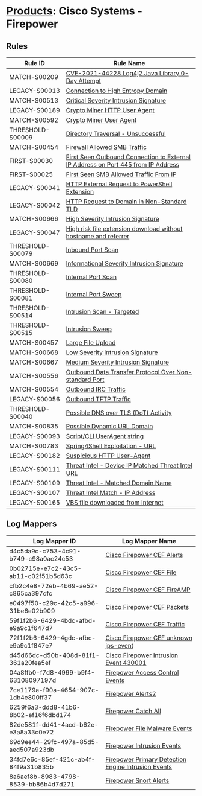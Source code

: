 # [Products](README.md): Cisco Systems - Firepower

## Rules

|Rule ID|Rule Name|
|----|----|
|MATCH-S00209|[CVE-2021-44228 Log4j2 Java Library 0-Day Attempt](../rules/MATCH-S00209.md)|
|LEGACY-S00013|[Connection to High Entropy Domain](../rules/LEGACY-S00013.md)|
|MATCH-S00513|[Critical Severity Intrusion Signature](../rules/MATCH-S00513.md)|
|LEGACY-S00189|[Crypto Miner HTTP User Agent](../rules/LEGACY-S00189.md)|
|MATCH-S00592|[Crypto Miner User Agent](../rules/MATCH-S00592.md)|
|THRESHOLD-S00009|[Directory Traversal - Unsuccessful](../rules/THRESHOLD-S00009.md)|
|MATCH-S00454|[Firewall Allowed SMB Traffic](../rules/MATCH-S00454.md)|
|FIRST-S00030|[First Seen Outbound Connection to External IP Address on Port 445 from IP Address](../rules/FIRST-S00030.md)|
|FIRST-S00025|[First Seen SMB Allowed Traffic From IP](../rules/FIRST-S00025.md)|
|LEGACY-S00041|[HTTP External Request to PowerShell Extension](../rules/LEGACY-S00041.md)|
|LEGACY-S00042|[HTTP Request to Domain in Non-Standard TLD](../rules/LEGACY-S00042.md)|
|MATCH-S00666|[High Severity Intrusion Signature](../rules/MATCH-S00666.md)|
|LEGACY-S00047|[High risk file extension download without hostname and referrer](../rules/LEGACY-S00047.md)|
|THRESHOLD-S00079|[Inbound Port Scan](../rules/THRESHOLD-S00079.md)|
|MATCH-S00669|[Informational Severity Intrusion Signature](../rules/MATCH-S00669.md)|
|THRESHOLD-S00080|[Internal Port Scan](../rules/THRESHOLD-S00080.md)|
|THRESHOLD-S00081|[Internal Port Sweep](../rules/THRESHOLD-S00081.md)|
|THRESHOLD-S00514|[Intrusion Scan - Targeted](../rules/THRESHOLD-S00514.md)|
|THRESHOLD-S00515|[Intrusion Sweep](../rules/THRESHOLD-S00515.md)|
|MATCH-S00457|[Large File Upload](../rules/MATCH-S00457.md)|
|MATCH-S00668|[Low Severity Intrusion Signature](../rules/MATCH-S00668.md)|
|MATCH-S00667|[Medium Severity Intrusion Signature](../rules/MATCH-S00667.md)|
|MATCH-S00556|[Outbound Data Transfer Protocol Over Non-standard Port](../rules/MATCH-S00556.md)|
|MATCH-S00554|[Outbound IRC Traffic](../rules/MATCH-S00554.md)|
|LEGACY-S00056|[Outbound TFTP Traffic](../rules/LEGACY-S00056.md)|
|THRESHOLD-S00040|[Possible DNS over TLS (DoT) Activity](../rules/THRESHOLD-S00040.md)|
|MATCH-S00835|[Possible Dynamic URL Domain](../rules/MATCH-S00835.md)|
|LEGACY-S00093|[Script/CLI UserAgent string](../rules/LEGACY-S00093.md)|
|MATCH-S00783|[Spring4Shell Exploitation - URL](../rules/MATCH-S00783.md)|
|LEGACY-S00182|[Suspicious HTTP User-Agent](../rules/LEGACY-S00182.md)|
|LEGACY-S00111|[Threat Intel - Device IP Matched Threat Intel URL](../rules/LEGACY-S00111.md)|
|LEGACY-S00109|[Threat Intel - Matched Domain Name](../rules/LEGACY-S00109.md)|
|LEGACY-S00107|[Threat Intel Match - IP Address](../rules/LEGACY-S00107.md)|
|LEGACY-S00165|[VBS file downloaded from Internet](../rules/LEGACY-S00165.md)|


## Log Mappers

|Log Mapper ID|Log Mapper Name|
|----|----|
|d4c5da9c-c753-4c91-b749-c98a0ac24c53|[Cisco Firepower CEF Alerts](../mappings/d4c5da9c-c753-4c91-b749-c98a0ac24c53.md)|
|0b02715e-e7c2-43c5-ab11-c02f51b5d63c|[Cisco Firepower CEF File](../mappings/0b02715e-e7c2-43c5-ab11-c02f51b5d63c.md)|
|cfb2c4e8-72eb-4b69-ae52-c865ca397dfc|[Cisco Firepower CEF FireAMP](../mappings/cfb2c4e8-72eb-4b69-ae52-c865ca397dfc.md)|
|e0497f50-c29c-42c5-a996-31be6e02b909|[Cisco Firepower CEF Packets](../mappings/e0497f50-c29c-42c5-a996-31be6e02b909.md)|
|59f1f2b6-6429-4bdc-afbd-e9a9c1f647d7|[Cisco Firepower CEF Traffic](../mappings/59f1f2b6-6429-4bdc-afbd-e9a9c1f647d7.md)|
|72f1f2b6-6429-4gdc-afbc-e9a9c1f847e7|[Cisco Firepower CEF unknown ips-event](../mappings/72f1f2b6-6429-4gdc-afbc-e9a9c1f847e7.md)|
|d45d66dc-d50b-408d-81f1-361a20fea5ef|[Cisco Firepower Intrusion Event 430001](../mappings/d45d66dc-d50b-408d-81f1-361a20fea5ef.md)|
|04a8ffb0-f7d8-4999-b9f4-63108097197d|[Firepower Access Control Events](../mappings/04a8ffb0-f7d8-4999-b9f4-63108097197d.md)|
|7ce1179a-f90a-4654-907c-1db4e800ff37|[Firepower Alerts2](../mappings/7ce1179a-f90a-4654-907c-1db4e800ff37.md)|
|6259f6a3-ddd8-41b6-8b02-ef16f6dbd174|[Firepower Catch All](../mappings/6259f6a3-ddd8-41b6-8b02-ef16f6dbd174.md)|
|82de581f-dd41-4acd-b62e-e3a8a33c0e72|[Firepower File Malware Events](../mappings/82de581f-dd41-4acd-b62e-e3a8a33c0e72.md)|
|69d9ee44-29fc-497a-85d5-aed507a923db|[Firepower Intrusion Events](../mappings/69d9ee44-29fc-497a-85d5-aed507a923db.md)|
|34fd7e6c-85ef-421c-ab4f-84f9a31b835b|[Firepower Primary Detection Engine Intrusion Events](../mappings/34fd7e6c-85ef-421c-ab4f-84f9a31b835b.md)|
|8a6aef8b-8983-4798-8539-bb86b4d7d271|[Firepower Snort Alerts](../mappings/8a6aef8b-8983-4798-8539-bb86b4d7d271.md)|


